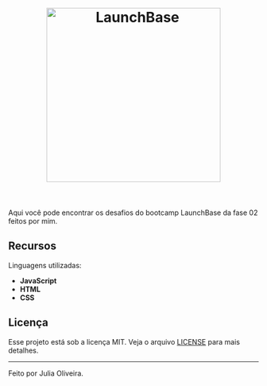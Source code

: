 <h1 align="center">
<br>
  <img src="https://camo.githubusercontent.com/268b1344409fac98c4eeda520482b6910c4ddcba/68747470733a2f2f73746f726167652e676f6f676c65617069732e636f6d2f676f6c64656e2d77696e642f626f6f7463616d702d6c61756e6368626173652f6c6f676f2e706e67" alt="LaunchBase" width="350">
<br>
<br>
</h1>

<p>Aqui você pode encontrar os desafios do bootcamp LaunchBase da fase 02 feitos por mim.</p>

## Recursos
[//]: # (Add the features of your project here:)
Linguagens utilizadas:

- **JavaScript**
- **HTML**
- **CSS**

## Licença
Esse projeto está sob a licença MIT. Veja o arquivo [LICENSE](https://opensource.org/licenses/MIT) para mais detalhes.

<hr />
Feito por Julia Oliveira.
